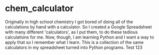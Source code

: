 # chem_calculator
Originally in high school chemistry I got bored of doing all of the calculations by hand with a calculator. So I created a Google Spreadsheet with many different 'calculators', as I put them, to do these tedious calculations for me. Now, though, I am learning Python and I want a way to apply that so I remember what I learn. This is a collection of the same calculators in my spreadsheet turned into Python programs.
Test 123
